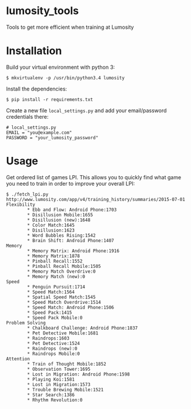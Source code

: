 # lumosity_tools
Tools to get more efficient when training at Lumosity


# Installation

Build your virtual environment with python 3:

    $ mkvirtualenv -p /usr/bin/python3.4 lumosity

Install the dependencies:

    $ pip install -r requirements.txt

Create a new file `local_settings.py` and add your email/password credentials
there:

    # local_settings.py 
    EMAIL = "you@example.com"
    PASSWORD = "your_lumosity_password"


# Usage

Get ordered list of games LPI. This allows you to quickly find what game you
need to train in order to improve your overall LPI:

    $ ./fetch_lpi.py
    http://www.lumosity.com/app/v4/training_history/summaries/2015-07-01
    Flexibility
            * Ebb and Flow: Android Phone:1703
            * Disillusion Mobile:1655
            * Disillusion (new):1648
            * Color Match:1645
            * Disillusion:1623
            * Word Bubbles Rising:1542
            * Brain Shift: Android Phone:1407
    Memory
            * Memory Matrix: Android Phone:1916
            * Memory Matrix:1878
            * Pinball Recall:1552
            * Pinball Recall Mobile:1505
            * Memory Match Overdrive:0
            * Memory Match (new):0
    Speed
            * Penguin Pursuit:1714
            * Speed Match:1564
            * Spatial Speed Match:1545
            * Speed Match Overdrive:1514
            * Speed Match: Android Phone:1506
            * Speed Pack:1415
            * Speed Pack Mobile:0
    Problem Solving
            * Chalkboard Challenge: Android Phone:1837
            * Pet Detective Mobile:1681
            * Raindrops:1603
            * Pet Detective:1524
            * Raindrops (new):0
            * Raindrops Mobile:0
    Attention
            * Train of Thought Mobile:1852
            * Observation Tower:1695
            * Lost in Migration: Android Phone:1598
            * Playing Koi:1581
            * Lost in Migration:1573
            * Trouble Brewing Mobile:1521
            * Star Search:1386
            * Rhythm Revolution:0
